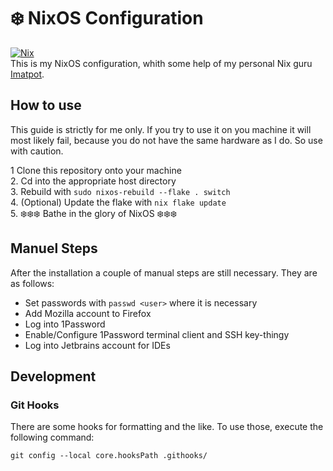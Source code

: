 # ❄️ NixOS Configuration
[![Nix](https://img.shields.io/badge/built%20with-Nix-5277C3.svg?style=flat-square&logo=NixOS&logoColor=white)](https://nixos.org)  
This is my NixOS configuration, whith some help of my personal Nix guru  [Imatpot](https://github.com/imatpot/dotfiles).

## How to use
This guide is strictly for me only. If you try to use it on you machine it will most likely fail, because you do not have the same hardware as I do. So use with caution. 

1 Clone this repository onto your machine  
2. Cd into the appropriate host directory  
3. Rebuild with `sudo nixos-rebuild --flake . switch`   
4. (Optional) Update the flake with `nix flake update`  
5. ❄️❄️❄️ Bathe in the glory of NixOS ❄️❄️❄️  

## Manuel Steps
After the installation a couple of manual steps are still necessary. They are as follows:
- Set passwords with `passwd <user>` where it is necessary 
- Add Mozilla account to Firefox
- Log into 1Password
- Enable/Configure 1Password terminal client and SSH key-thingy
- Log into Jetbrains account for IDEs

## Development

### Git Hooks
There are some hooks for formatting and the like. To use those, execute the following command:
```shell
git config --local core.hooksPath .githooks/
``` 
